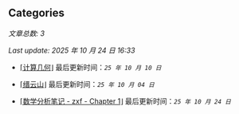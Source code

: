 ## Categories

*文章总数: 3*

*Last update: 2025 年 10 月 24 日 16:33*

- [⌈计算几何⌋](posts\algor\comp-geo.html)  最后更新时间：*`25 年 10 月 10 日`*

- [⌈缙云山⌋](posts\logs\2025-10-04.html)  最后更新时间：*`25 年 10 月 04 日`*

- [⌈数学分析笔记 - zxf - Chapter 1⌋](posts\math\sf-zxf-c1.html)  最后更新时间：*`25 年 10 月 24 日`*
